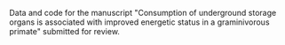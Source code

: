 Data and code for the manuscript "Consumption of underground storage organs is associated with improved energetic status in a graminivorous primate" submitted for review.

